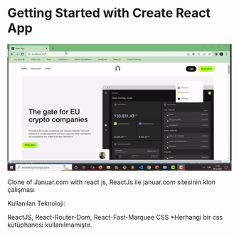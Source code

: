 # Getting Started with Create React App

![](https://github.com/muratavci05/reactjs_JanuaryCom-clone/blob/9dccea45dfa4614326ce7b4dde50cc97807be0ce/src/components/assets/view.gif)

Clone of Januar.com with react js,
ReactJs ile januar.com sitesinin klon çalışması

Kullanılan Teknoloji:

ReactJS,
React-Router-Dom,
React-Fast-Marquee
CSS
*Herhangi bir css kütüphanesi kullanılmamıştır.

